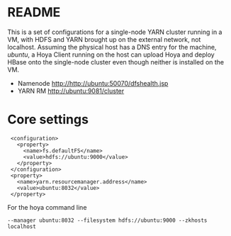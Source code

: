 <!---
  Licensed under the Apache License, Version 2.0 (the "License");
  you may not use this file except in compliance with the License.
  You may obtain a copy of the License at
  
   http://www.apache.org/licenses/LICENSE-2.0
  
  Unless required by applicable law or agreed to in writing, software
  distributed under the License is distributed on an "AS IS" BASIS,
  WITHOUT WARRANTIES OR CONDITIONS OF ANY KIND, either express or implied.
  See the License for the specific language governing permissions and
  limitations under the License. See accompanying LICENSE file.
-->
  
 # README
 
This is a set of configurations for a single-node YARN cluster running in
a VM, with HDFS and YARN brought up on the external network, not localhost.
Assuming the physical host has a DNS entry for the machine, *ubuntu*, 
a Hoya Client running on the host can upload Hoya and deploy HBase onto
the single-node cluster even though neither is installed on the VM.
 
 
 * Namenode [http://﻿http://ubuntu:50070/dfshealth.jsp](﻿http://ubuntu:50070/dfshealth.jsp)
 * YARN RM [﻿http://ubuntu:9081/cluster](﻿http://ubuntu:9081/cluster)
 
 # Core settings
 
     <configuration>
       <property>
         <name>fs.defaultFS</name>
         <value>hdfs://ubuntu:9000</value>
       </property>
     </configuration>
     <property>
       <name>yarn.resourcemanager.address</name>
       <value>ubuntu:8032</value>
     </property>
 
 
 For the hoya command line
 
    --manager ubuntu:8032 --filesystem hdfs://ubuntu:9000 --zkhosts localhost
 
 